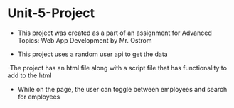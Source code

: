 # Unit-5-Project

- This project was created as a part of an assignment for Advanced Topics: Web App Development by Mr. Ostrom 

- This project uses a random user api to get the data

-The project has an html file along with a script file that has functionality to add to the html 

- While on the page, the user can toggle between employees and search for employees